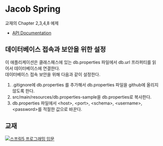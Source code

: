 # Jacob Spring        

교재의 Chapter 2,3,4,8 예제

* [API Documentation](https://w0nse0k.github.io/jacob_spring/)

## 데이터베이스 접속과 보안을 위한 설정

이 애플리케이션은 클래스패스에 있는 db.properties 파일에서 db.url 프라퍼티를 읽어서 데이터베이스에 연결한다.\
데이터베이스 접속 보안을 위해 다음과 같이 설정한다.

1. .gitignore에 db.properties 를 추가해서 db.properties 파일을 github에 올리지 않도록 한다.
1. src/main/resources/db.properties-sample을 db.properties로 복사한다.
1. db.properties 파일에서 &lt;host&gt;, &lt;port&gt;, &lt;schema&gt;, &lt;username&gt;, &lt;password&gt;를 적절한 값으로 바꾼다.

## 교재

[![스프링5 프로그래밍 입문](http://image.kyobobook.co.kr/images/book/xlarge/970/x9788980782970.jpg)](http://www.kyobobook.co.kr/product/detailViewKor.laf?ejkGb=KOR&mallGb=KOR&barcode=9788980782970&orderClick=LAG)

